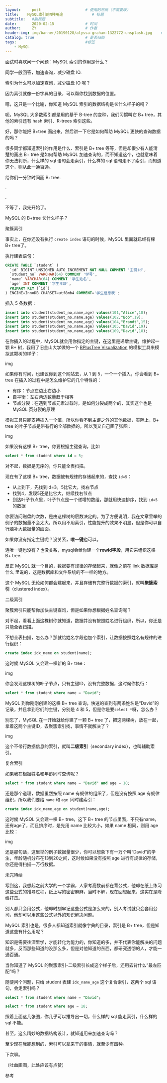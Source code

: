 ```yaml
---
layout:     post                    # 使用的布局（不需要改）
title:    MySQL索引的N种用途             # 标题 
subtitle:   #副标题
date:       2020-02-15              # 时间
author:     ZY                      # 作者
header-img: img/banner/20190128/alyssa-graham-1322772-unsplash.jpg    #这篇文章标题背景图片
catalog: true                       # 是否归档
tags:                               #标签
    - MySQL
---
```


面试时喜欢问一个问题：MySQL 索引的作用是什么？

同学一般回答，加速查询，减少磁盘 IO.

索引为什么可以加速查询，减少磁盘 IO 呢？

因为索引就像一份字典的目录，可以帮你找到数据的位置。

嗯，这只是一个比喻，你知道 MySQL 索引的数据结构是长什么样子的吗？

呃，MySQL 大多数索引都是用的基于 B-tree 的变种，我们习惯叫它 B+ tree，其他的索引还有 hash 索引、R-trees 索引这些。

好，那你能把 B+tree 画出来，然后讲一下它是如何帮助 MySQL 更快的查询数据的吗？

很多同学都知道索引的作用是什么、索引是 B+ tree 等等，但是却很少有人能清楚的画出 B+ tree 是如何帮助 MySQL 加速查询的，而不知道这个，也就意味着你无法判断，什么样的 sql 语句会走索引，什么样的 sql 语句走不了索引，而知道这个，则从此一通百通。

给你们一分钟时间画 B+tree.

.

.

不等了，我先开始了。

MySQL 的  B+tree 长什么样子？

聚簇索引

事实上，在你还没有执行 `create index` 语句的时候，MySQL 里面就已经有棵 B+ tree了。

执行建表语句：

```sql
CREATE TABLE `student` (
  `id` BIGINT UNSIGNED AUTO_INCREMENT NOT NULL COMMENT '主键id',
  `student_no` VARCHAR(64) COMMENT '学号',
  `name` VARCHAR(64) COMMENT '学生姓名',
  `age` INT COMMENT '学生年龄',
  PRIMARY KEY (`id`)
) ENGINE=InnoDB CHARSET=utf8mb4 COMMENT='学生信息表';
```

插入 5 条数据：

```sql
insert into student(student_no,name,age) values(101,"Alice",18);
insert into student(student_no,name,age) values(102,"Bob",19);
insert into student(student_no,name,age) values(104,"Brandt",15);
insert into student(student_no,name,age) values(105,"David",19);
insert into student(student_no,name,age) values(109,"David",18);
```

在你插入的过程中，MySQL就会用你指定的主键，在这里是递增主键，维护起一颗 B+ 树，我用了旧金山大学做的一个 [BPlusTree Visualization](https://www.cs.usfca.edu/~galles/visualization/BPlusTree.html) 的模拟工具来模拟这颗树的样子：

img

如果你有时间，也建议你到这个网站去，从 1 到 5，一个一个插入，你会看到 B+ tree 在插入的过程中是怎么维护它的几个特性的：

- 有序：节点左边比右边小
- 自平衡：左右两边数量趋于相等
- 节点分裂：在遇到节点元素过载时，是如何分裂成两个的，其实这个也是 MySQL 页分裂的原理

模拟工具只能支持插入一个值，所以你看不到主键之外的其他数据，实际上，B+ tree 的叶子节点是带有行的全部数据的，所以我又自己画了张图：

img

如果没有这棵 B+ tree，你要根据主键查询，比如

```sql
select * from student where id = 5;
```

对不起，数据是无序的，你只能全表扫描。

现在有了这棵 B+ tree，数据被有规律的存储起来的，查找 `id=5`：

- 从上到下，先找到id=3，5比它大，找右节点
- 找到4，发现5还是比它大，继续找右节点
- 到达叶子节点里，叶子节点是一个递增的数组，那就用快速排序，找到 `id=5` 的数据

你要访问磁盘的次数，是由这棵树的层数决定的。为了方便说明，我在文章里举的例子的数据量不会太大，所以用不用索引，性能提升的效果不明显，但是你可以自行脑补大数据量的画面。

如果你没有指定主键呢？没关系，**唯一键**也可以。

连唯一键也没有？也没关系，mysql会给你建一个**rowid字段**，用它来组织这棵 B+ tree.

反正 MySQL 就一个目的，数据要有规律的存储起来，就像之前在 link 数据库是什么 里说的，这是数据库和文件系统的不一样的地方。

这个 MySQL 无论如何都会建起来，并且存储有完整行数据的索引，就叫**聚簇索引**（clustered index）。



二级索引

聚簇索引只能帮你加快主键查询，但是如果你想根据姓名查询呢？

对不起，看看上面这棵树你就知道，数据并没有按照姓名进行组织，所以，你还是只能全表扫描。

不想全表扫描，怎么办？那就给姓名字段也加个索引，让数据按照姓名有规律的进行组织：

```sql
create index idx_name on student(name);
```

这时候 MySQL 又会建一棵新的 B+ tree：

img

你会发现这棵树的叶子节点，只有主键ID，没有完整数据，这时候你执行：

```sql
select * from student where name = "David";
```

MySQL 到你刚刚创建的这棵 B+ tree 查询，快速的查到有两条姓名是“David”的记录，并且拿到它们的主键，分别是 4 和 5，但是你是要`select *`呀，怎么办？

别忘了，MySQL 在一开始就给你建了一颗 B+ tree 了，把这两棵树，放在一起，拿着这两个主键ID，去聚簇索引找，事情不就解决了？

img

这个不带行数据信息的索引，就叫**二级索引**（secondary index），也叫辅助索引。



复合索引

如果我在根据姓名和年龄同时查询呢？

```sql
select * from student where name = "David" and age = 18;
```

还是那个道理，数据虽然按照 name 有规律的组织了，但是没有按照 age 有规律组织，所以我们要给 `name` 和 `age `同时建索引：

```sql
create index idx_name_age on student(name,age);
```

这时候 MySQL 又会建一棵 B+ tree，这下 B+ tree 的节点里面，不只有name，还有age了，而且排序时，是先用 name 比较大小，如果 name 相同，则用 age 比较：

img

还是那句话，这里举的例子数据量很少，你可以想象下有一万个叫“David”的学生，年龄随机分布在13到20之间，这时候如果没有按照 age 进行有规律的存储，你还是得扫描一万行数据。



未完待续

写到这，我想起之前大学的一个学霸，人家考高数前都在背公式，他却在纸上练习这些公式的推导过程，纸上写的密密麻麻，当时不解，现在回想起来，这实在是降维打击。

别人都只会用公式，他却时刻牢记这些公式是怎么来的，别人考试就只会套用公司，他却可以用这些公式以外的知识解决问题。

MySQL 索引也是，很多人都知道索引就像字典的目录，索引是 B+ tree，但是知道这些有什么用呢？

知识是需要往深里学，才能转化为能力的，你知道的多，并不代表你能解决的问题就多，反而那些知道的没那么多，但是对他知道的东西，都研究透彻的人，才能一通百通。

当你知道了 MySQL 的聚簇索引-二级索引长成这个样子后，还用去背什么“最左匹配”吗？

随便问个问题，只给 student 表建 `idx_name_age` 这个复合索引，这两个 sql 语句，会走索引吗？

```sql
select * from student where name = "David";
```

```sql
select * from student where age = 18;
```

照着上面这几张图，你几乎可以推导出一切，什么样的 sql 能走索引，什么样的 sql 不能。

甚至，这么精妙的数据结构设计，就知道用来加速查询吗？

至少现在我能想到的，索引可以拿来干的事情，就至少有四种。

下次聊。

（吐血画图，此处应该有点赞）



参考




























